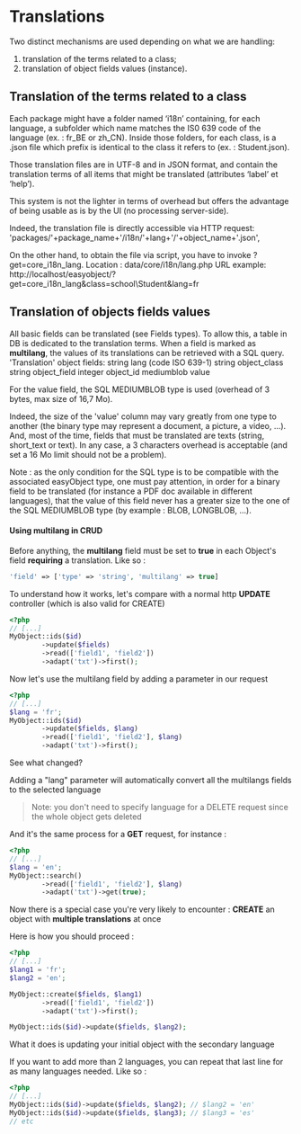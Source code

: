 # Translations

Two distinct mechanisms are used depending on what we are handling: 
1)	translation of the terms related to a class;
2)	translation of object fields values (instance).

## Translation of the terms related to a class
Each package might have a folder named ‘i18n’ containing, for each language, a subfolder which name matches the IS0 639 code of the language (ex. : fr_BE or zh_CN). Inside those folders, for each class, is a .json file which prefix is identical to the class it refers to (ex. : Student.json).

Those translation files are in UTF-8 and in JSON format, and contain the translation terms of all items that might be translated (attributes ‘label’ et ‘help’).

This system is not the lighter in terms of overhead but offers the advantage of being usable as is by the UI (no processing server-side).

Indeed, the translation file is directly accessible via HTTP request:
'packages/'+package_name+'/i18n/'+lang+'/'+object_name+'.json',

On the other hand, to obtain the file via script, you have to invoke ?get=core_i18n_lang. 
Location : data/core/i18n/lang.php
URL example: http://localhost/easyobject/?get=core_i18n_lang&class=school\Student&lang=fr

## Translation of objects fields values

All basic fields can be translated (see Fields types).
To allow this, a table in DB is dedicated to the translation terms.
When a field is marked as **multilang**, the values of its translations can be retrieved with a SQL query.
	'Translation' object
	fields:
		string lang (code ISO 639-1)
		string object_class
		string object_field
		integer object_id
		mediumblob value

For the value field, the SQL MEDIUMBLOB type is used (overhead of 3 bytes, max size of 16,7 Mo).

Indeed, the size of the 'value' column may vary greatly from one type to another (the binary type may represent a document, a picture, a video, …). And, most of the time, fields that must be translated are texts (string, short_text or text). In any case, a 3 characters overhead is acceptable (and set a 16 Mo limit should not be a problem).

Note : as the only condition for the SQL type is to be compatible with the associated easyObject type, one must pay attention, in order for a binary field to be translated (for instance a PDF doc available in different languages), that the value of this field never has a greater size to the one of the SQL MEDIUMBLOB type (by example : BLOB, LONGBLOB, …).

#### Using multilang in CRUD

Before anything, the **multilang** field must be set to **true** in each Object's field **requiring** a translation. Like so :

```php
'field' => ['type' => 'string', 'multilang' => true]
```

To understand how it works, let's compare with a normal http **UPDATE** controller (which is also valid for CREATE)

```php
<?php
// [...]
MyObject::ids($id)
    	->update($fields)
        ->read(['field1', 'field2'])
        ->adapt('txt')->first();
```

Now let's use the multilang field by adding a parameter in our request

```php
<?php
// [...]
$lang = 'fr';
MyObject::ids($id)
    	->update($fields, $lang)
        ->read(['field1', 'field2'], $lang)
        ->adapt('txt')->first();
```

See what changed?

Adding a "lang" parameter will automatically convert all the multilangs fields to the selected language

> Note: you don't need to specify language for a DELETE request since the whole object gets deleted

And it's the same process for a **GET** request, for instance :

```php
<?php
// [...]
$lang = 'en';
MyObject::search()
    	->read(['field1', 'field2'], $lang)
    	->adapt('txt')->get(true);
```

Now there is a special case you're very likely to encounter : **CREATE** an object with **multiple translations** at once

Here is how you should proceed :

```php
<?php
// [...]
$lang1 = 'fr';
$lang2 = 'en';

MyObject::create($fields, $lang1)
    	->read(['field1', 'field2'])
    	->adapt('txt')->first();

MyObject::ids($id)->update($fields, $lang2);
```

What it does is updating your initial object with the secondary language

If you want to add more than 2 languages, you can repeat that last line for as many languages needed. Like so :

```php
<?php
// [...]
MyObject::ids($id)->update($fields, $lang2); // $lang2 = 'en'
MyObject::ids($id)->update($fields, $lang3); // $lang3 = 'es'
// etc
```

